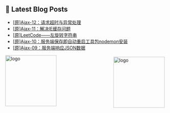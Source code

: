 ## 📕 Latest Blog Posts

<!-- BLOG-POST-LIST:START -->
- [[原]Ajax-12：请求超时与异常处理](https://blog.csdn.net/sinat_41696687/article/details/114729310)
- [[原]Ajax-11：解决IE缓存问题](https://blog.csdn.net/sinat_41696687/article/details/114728762)
- [[原]LeetCode——左旋转字符串](https://blog.csdn.net/sinat_41696687/article/details/114728106)
- [[原]Ajax-10：服务端保存即自动重启工具包nodemon安装](https://blog.csdn.net/sinat_41696687/article/details/114727049)
- [[原]Ajax-09：服务端响应JSON数据](https://blog.csdn.net/sinat_41696687/article/details/114709471)
<!-- BLOG-POST-LIST:END -->
<img src="https://github-readme-stats.vercel.app/api?username=qq1120637483&show_icons=true" alt="logo" height="160" align="right" style="margin: 5px; margin-bottom: 20px;" />

<img src="https://github-profile-trophy.vercel.app/?username=qq1120637483&theme=flat&column=7" alt="logo" height="160" align="center" style="margin: auto; margin-bottom: 20px;" />


<!--
**qq1120637483/qq1120637483** is a ✨ _special_ ✨ repository because its `README.md` (this file) appears on your GitHub profile.

Here are some ideas to get you started:

- 🔭 I’m currently working on ...
- 🌱 I’m currently learning ...
- 👯 I’m looking to collaborate on ...
- 🤔 I’m looking for help with ...
- 💬 Ask me about ...
- 📫 How to reach me: ...
- 😄 Pronouns: ...
- ⚡ Fun fact: ...
-->
